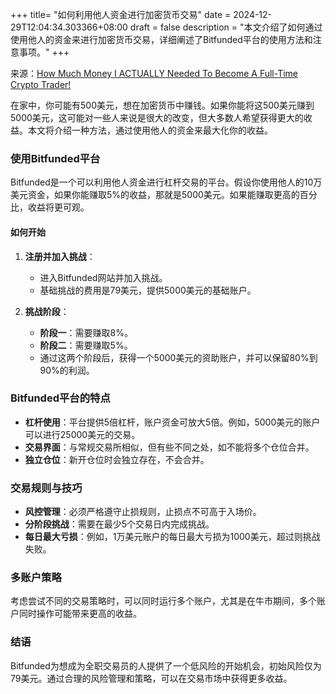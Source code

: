 +++
title= "如何利用他人资金进行加密货币交易"
date = 2024-12-29T12:04:34.303366+08:00
draft = false
description = "本文介绍了如何通过使用他人的资金来进行加密货币交易，详细阐述了Bitfunded平台的使用方法和注意事项。"
+++

来源：[How Much Money I ACTUALLY Needed To Become A Full-Time Crypto Trader!](https://www.youtube.com/watch?v=Xg68qN4jYRk)

在家中，你可能有500美元，想在加密货币中赚钱。如果你能将这500美元赚到5000美元，这可能对一些人来说是很大的改变，但大多数人希望获得更大的收益。本文将介绍一种方法，通过使用他人的资金来最大化你的收益。

### 使用Bitfunded平台

Bitfunded是一个可以利用他人资金进行杠杆交易的平台。假设你使用他人的10万美元资金，如果你能赚取5%的收益，那就是5000美元。如果能赚取更高的百分比，收益将更可观。

#### 如何开始

1. **注册并加入挑战**：
   - 进入Bitfunded网站并加入挑战。
   - 基础挑战的费用是79美元，提供5000美元的基础账户。

2. **挑战阶段**：
   - **阶段一**：需要赚取8%。
   - **阶段二**：需要赚取5%。
   - 通过这两个阶段后，获得一个5000美元的资助账户，并可以保留80%到90%的利润。

### Bitfunded平台的特点

- **杠杆使用**：平台提供5倍杠杆，账户资金可放大5倍。例如，5000美元的账户可以进行25000美元的交易。
- **交易界面**：与常规交易所相似，但有些不同之处，如不能将多个仓位合并。
- **独立仓位**：新开仓位时会独立存在，不会合并。

### 交易规则与技巧

- **风控管理**：必须严格遵守止损规则，止损点不可高于入场价。
- **分阶段挑战**：需要在最少5个交易日内完成挑战。
- **每日最大亏损**：例如，1万美元账户的每日最大亏损为1000美元，超过则挑战失败。

### 多账户策略

考虑尝试不同的交易策略时，可以同时运行多个账户，尤其是在牛市期间，多个账户同时操作可能带来更高的收益。

### 结语

Bitfunded为想成为全职交易员的人提供了一个低风险的开始机会，初始风险仅为79美元。通过合理的风险管理和策略，可以在交易市场中获得更多收益。